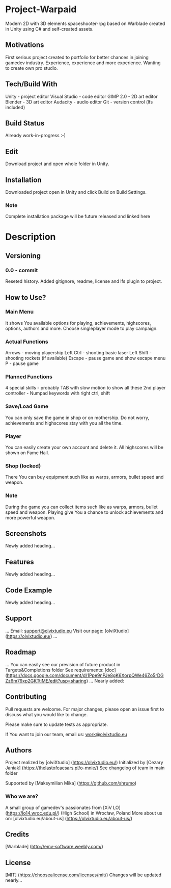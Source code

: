 # Project-Warpaid
Modern 2D with 3D elements spaceshooter-rpg based on Warblade created in Unity using C# and self-created assets.

## Motivations
First serious project created to portfolio for better chances in joining gamedev industry. Experience, experience and more experience. Wanting to create own pro studio.

## Tech/Build With
Unity - project editor
Visual Studio - code editor
GIMP 2.0 - 2D art editor
Blender - 3D art editor
Audacity - audio editor
Git - version control (lfs included)

## Build Status
Already work-in-progress :-)

## Edit
Download project and open whole folder in Unity.

## Installation
Downloaded project open in Unity and click Build on Build Settings.

### Note
Complete installation package will be future released and linked here

# Description

## Versioning

### 0.0 - commit
Reseted history.
Added gitignore, readme, license and lfs plugin to project.

## How to Use?

### Main Menu
It shows You available options for playing, achievements, highscores, options, authors and more. Choose singleplayer mode to play campaign.

### Actual Functions
Arrows - moving playership
Left Ctrl - shooting basic laser
Left Shift - shooting rockets (if available)
Escape - pause game and show escape menu
P - pause game

### Planned Functions
4 special skills - probably TAB with slow motion to show all these
2nd player controller - Numpad keywords with right ctrl, shift

### Save/Load Game
You can only save the game in shop or on mothership.
Do not worry, achievements and highscores stay with you all the time.

### Player
You can easily create your own account and delete it. All highscores will be shown on Fame Hall.

### Shop (locked)
There You can buy equipment such like as warps, armors, bullet speed and weapon.

### Note
During the game you can collect items such like as warps, armors, bullet speed and weapon.
Playing give You a chance to unlock achievements and more powerful weapon.

## Screenshots
Newly added heading…

## Features
Newly added heading…

## Code Example
Newly added heading...

## Support
…
Email: support@olvixtudio.eu
Visit our page: [olviXtudio] (https://olvixtudio.eu/)
…
## Roadmap
...
You can easily see our prevision of future product in Targets&Completions folder
See requirements: [doc] (https://docs.google.com/document/d/1Ppe9nPJe8gK6XorpQWe46Zo5rDGZz6m79xp2GKTtiME/edit?usp=sharing)
…
Nearly added:

## Contributing
Pull requests are welcome. For major changes, please open an issue first to discuss what you would like to change.

Please make sure to update tests as appropriate.

If You want to join our team, email us: work@olvixtudio.eu

## Authors
Project realized by [olviXtudio] (https://olvixtudio.eu/)
Initialized by [Cezary Janiak] (https://thelastofcaesars.pl/o-mnie/)
See changelog of team in main folder

Supported by [Maksymilian Mika] (https://github.com/shrumo)

### Who we are?
A small group of gamedev's passionates from [XiV LO] (https://lo14.wroc.edu.pl/) (High School) in Wrocław, Poland
More about us on: [olvixtudio.eu/about-us] (https://olvixtudio.eu/about-us/)

## Credits
[Warblade] (http://emv-software.weebly.com/)

## License
[MIT] (https://choosealicense.com/licenses/mit/) Changes will be updated nearly...

